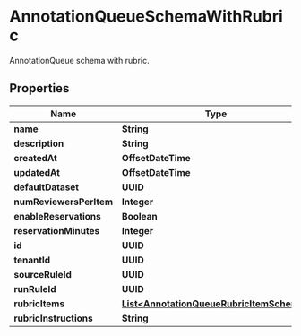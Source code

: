 

# AnnotationQueueSchemaWithRubric

AnnotationQueue schema with rubric.

## Properties

| Name | Type | Description | Notes |
|------------ | ------------- | ------------- | -------------|
|**name** | **String** |  |  |
|**description** | **String** |  |  [optional] |
|**createdAt** | **OffsetDateTime** |  |  [optional] |
|**updatedAt** | **OffsetDateTime** |  |  [optional] |
|**defaultDataset** | **UUID** |  |  [optional] |
|**numReviewersPerItem** | **Integer** |  |  [optional] |
|**enableReservations** | **Boolean** |  |  [optional] |
|**reservationMinutes** | **Integer** |  |  [optional] |
|**id** | **UUID** |  |  |
|**tenantId** | **UUID** |  |  |
|**sourceRuleId** | **UUID** |  |  [optional] |
|**runRuleId** | **UUID** |  |  [optional] |
|**rubricItems** | [**List&lt;AnnotationQueueRubricItemSchema&gt;**](AnnotationQueueRubricItemSchema.md) |  |  [optional] |
|**rubricInstructions** | **String** |  |  [optional] |




